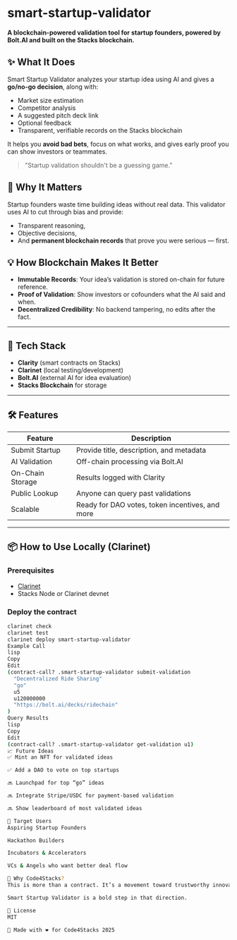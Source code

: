 # smart-startup-validator

**A blockchain-powered validation tool for startup founders, powered by Bolt.AI and built on the Stacks blockchain.**

## ✨ What It Does

Smart Startup Validator analyzes your startup idea using AI and gives a **go/no-go decision**, along with:

- Market size estimation
- Competitor analysis
- A suggested pitch deck link
- Optional feedback
- Transparent, verifiable records on the Stacks blockchain

It helps you **avoid bad bets**, focus on what works, and gives early proof you can show investors or teammates.

> "Startup validation shouldn't be a guessing game."

## 🧠 Why It Matters

Startup founders waste time building ideas without real data. This validator uses AI to cut through bias and provide:
- Transparent reasoning,
- Objective decisions,
- And **permanent blockchain records** that prove you were serious — first.

## 💡 How Blockchain Makes It Better

- **Immutable Records**: Your idea’s validation is stored on-chain for future reference.
- **Proof of Validation**: Show investors or cofounders what the AI said and when.
- **Decentralized Credibility**: No backend tampering, no edits after the fact.

---

## 🔧 Tech Stack

- **Clarity** (smart contracts on Stacks)
- **Clarinet** (local testing/development)
- **Bolt.AI** (external AI for idea evaluation)
- **Stacks Blockchain** for storage

---

## 🛠 Features

| Feature | Description |
|--------|-------------|
| Submit Startup | Provide title, description, and metadata |
| AI Validation | Off-chain processing via Bolt.AI |
| On-Chain Storage | Results logged with Clarity |
| Public Lookup | Anyone can query past validations |
| Scalable | Ready for DAO votes, token incentives, and more |

---

## 📦 How to Use Locally (Clarinet)

### Prerequisites
- [Clarinet](https://docs.stacks.co/clarity/clarinet)
- Stacks Node or Clarinet devnet

### Deploy the contract

```bash
clarinet check
clarinet test
clarinet deploy smart-startup-validator
Example Call
lisp
Copy
Edit
(contract-call? .smart-startup-validator submit-validation 
  "Decentralized Ride Sharing" 
  "go" 
  u5 
  u120000000 
  "https://bolt.ai/decks/ridechain"
)
Query Results
lisp
Copy
Edit
(contract-call? .smart-startup-validator get-validation u1)
📈 Future Ideas
✅ Mint an NFT for validated ideas

✅ Add a DAO to vote on top startups

🔜 Launchpad for top “go” ideas

🔜 Integrate Stripe/USDC for payment-based validation

🔜 Show leaderboard of most validated ideas

👥 Target Users
Aspiring Startup Founders

Hackathon Builders

Incubators & Accelerators

VCs & Angels who want better deal flow

📣 Why Code4Stacks?
This is more than a contract. It’s a movement toward trustworthy innovation. AI + blockchain can change how early startups are discovered, validated, and scaled.

Smart Startup Validator is a bold step in that direction.

💬 License
MIT

🙌 Made with ❤️ for Code4Stacks 2025

